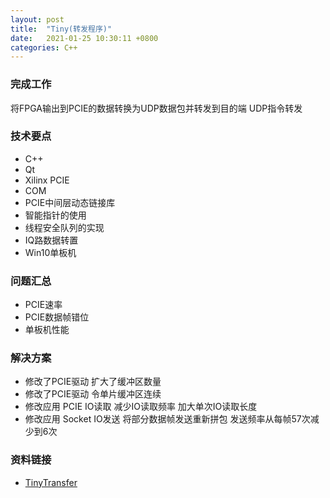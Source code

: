 ```yaml
---
layout: post
title:  "Tiny(转发程序)"
date:   2021-01-25 10:30:11 +0800
categories: C++
---
```


### 完成工作

将FPGA输出到PCIE的数据转换为UDP数据包并转发到目的端
UDP指令转发

### 技术要点

- C++
- Qt
- Xilinx PCIE
- COM
- PCIE中间层动态链接库
- 智能指针的使用
- 线程安全队列的实现
- IQ路数据转置
- Win10单板机

### 问题汇总

- PCIE速率
- PCIE数据帧错位
- 单板机性能

### 解决方案

- 修改了PCIE驱动 扩大了缓冲区数量
- 修改了PCIE驱动 令单片缓冲区连续
- 修改应用 PCIE IO读取 减少IO读取频率 加大单次IO读取长度
- 修改应用 Socket IO发送 将部分数据帧发送重新拼包 发送频率从每帧57次减少到6次

### 资料链接

- [TinyTransfer](https://github.com/KuzuryuYaichi/TinyTransfer)